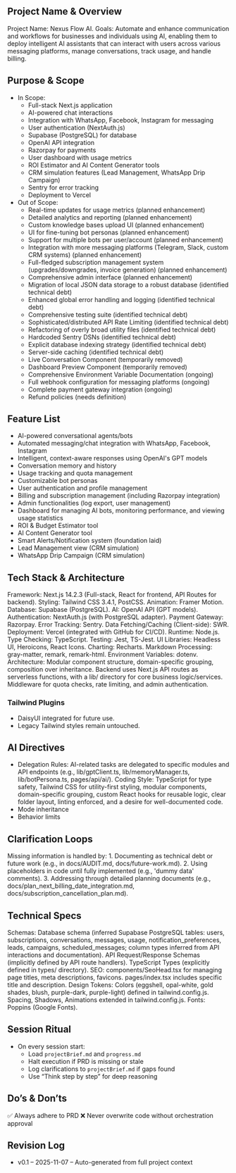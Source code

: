 ## Project Name & Overview
Project Name: Nexus Flow AI. Goals: Automate and enhance communication and workflows for businesses and individuals using AI, enabling them to deploy intelligent AI assistants that can interact with users across various messaging platforms, manage conversations, track usage, and handle billing.

## Purpose & Scope
- In Scope:
  - Full-stack Next.js application
  - AI-powered chat interactions
  - Integration with WhatsApp, Facebook, Instagram for messaging
  - User authentication (NextAuth.js)
  - Supabase (PostgreSQL) for database
  - OpenAI API integration
  - Razorpay for payments
  - User dashboard with usage metrics
  - ROI Estimator and AI Content Generator tools
  - CRM simulation features (Lead Management, WhatsApp Drip Campaign)
  - Sentry for error tracking
  - Deployment to Vercel
- Out of Scope:
  - Real-time updates for usage metrics (planned enhancement)
  - Detailed analytics and reporting (planned enhancement)
  - Custom knowledge bases upload UI (planned enhancement)
  - UI for fine-tuning bot personas (planned enhancement)
  - Support for multiple bots per user/account (planned enhancement)
  - Integration with more messaging platforms (Telegram, Slack, custom CRM systems) (planned enhancement)
  - Full-fledged subscription management system (upgrades/downgrades, invoice generation) (planned enhancement)
  - Comprehensive admin interface (planned enhancement)
  - Migration of local JSON data storage to a robust database (identified technical debt)
  - Enhanced global error handling and logging (identified technical debt)
  - Comprehensive testing suite (identified technical debt)
  - Sophisticated/distributed API Rate Limiting (identified technical debt)
  - Refactoring of overly broad utility files (identified technical debt)
  - Hardcoded Sentry DSNs (identified technical debt)
  - Explicit database indexing strategy (identified technical debt)
  - Server-side caching (identified technical debt)
  - Live Conversation Component (temporarily removed)
  - Dashboard Preview Component (temporarily removed)
  - Comprehensive Environment Variable Documentation (ongoing)
  - Full webhook configuration for messaging platforms (ongoing)
  - Complete payment gateway integration (ongoing)
  - Refund policies (needs definition)

## Feature List
- AI-powered conversational agents/bots
- Automated messaging/chat integration with WhatsApp, Facebook, Instagram
- Intelligent, context-aware responses using OpenAI's GPT models
- Conversation memory and history
- Usage tracking and quota management
- Customizable bot personas
- User authentication and profile management
- Billing and subscription management (including Razorpay integration)
- Admin functionalities (log export, user management)
- Dashboard for managing AI bots, monitoring performance, and viewing usage statistics
- ROI & Budget Estimator tool
- AI Content Generator tool
- Smart Alerts/Notification system (foundation laid)
- Lead Management view (CRM simulation)
- WhatsApp Drip Campaign (CRM simulation)

## Tech Stack & Architecture
Framework: Next.js 14.2.3 (Full-stack, React for frontend, API Routes for backend). Styling: Tailwind CSS 3.4.1, PostCSS. Animation: Framer Motion. Database: Supabase (PostgreSQL). AI: OpenAI API (GPT models). Authentication: NextAuth.js (with PostgreSQL adapter). Payment Gateway: Razorpay. Error Tracking: Sentry. Data Fetching/Caching (Client-side): SWR. Deployment: Vercel (integrated with GitHub for CI/CD). Runtime: Node.js. Type Checking: TypeScript. Testing: Jest, TS-Jest. UI Libraries: Headless UI, Heroicons, React Icons. Charting: Recharts. Markdown Processing: gray-matter, remark, remark-html. Environment Variables: dotenv. Architecture: Modular component structure, domain-specific grouping, composition over inheritance. Backend uses Next.js API routes as serverless functions, with a lib/ directory for core business logic/services. Middleware for quota checks, rate limiting, and admin authentication.

### Tailwind Plugins
- DaisyUI integrated for future use.
- Legacy Tailwind styles remain untouched.

## AI Directives
- Delegation Rules: AI-related tasks are delegated to specific modules and API endpoints (e.g., lib/gptClient.ts, lib/memoryManager.ts, lib/botPersona.ts, pages/api/ai/). Coding Style: TypeScript for type safety, Tailwind CSS for utility-first styling, modular components, domain-specific grouping, custom React hooks for reusable logic, clear folder layout, linting enforced, and a desire for well-documented code.
- Mode inheritance
- Behavior limits

## Clarification Loops
Missing information is handled by: 1. Documenting as technical debt or future work (e.g., in docs/AUDIT.md, docs/future-work.md). 2. Using placeholders in code until fully implemented (e.g., 'dummy data' comments). 3. Addressing through detailed planning documents (e.g., docs/plan_next_billing_date_integration.md, docs/subscription_cancellation_plan.md).

## Technical Specs
Schemas: Database schema (inferred Supabase PostgreSQL tables: users, subscriptions, conversations, messages, usage, notification_preferences, leads, campaigns, scheduled_messages; column types inferred from API interactions and documentation). API Request/Response Schemas (implicitly defined by API route handlers). TypeScript Types (explicitly defined in types/ directory). SEO: components/SeoHead.tsx for managing page titles, meta descriptions, favicons. pages/index.tsx includes specific title and description. Design Tokens: Colors (eggshell, opal-white, gold shades, blush, purple-dark, purple-light) defined in tailwind.config.js. Spacing, Shadows, Animations extended in tailwind.config.js. Fonts: Poppins (Google Fonts).

## Session Ritual
- On every session start:
  - Load `projectBrief.md` and `progress.md`
  - Halt execution if PRD is missing or stale
  - Log clarifications to `projectBrief.md` if gaps found
  - Use “Think step by step” for deep reasoning

## Do’s & Don’ts
✅ Always adhere to PRD
❌ Never overwrite code without orchestration approval

## Revision Log
- v0.1 – 2025-11-07 – Auto-generated from full project context